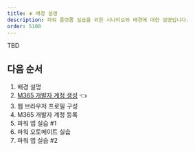 ```yaml
---
title: ➕ 배경 설명
description: 파워 플랫폼 실습을 위한 시나리오와 배경에 대한 설명입니다.
order: 5100
---
```


TBD


## 다음 순서 ##

1. 배경 설명
2. [M365 개발자 계정 생성][handson m365 create] 👈
3. 웹 브라우저 프로필 구성
4. M365 개발자 계정 등록
5. 파워 앱 실습 #1
6. 파워 오토메이트 실습
7. 파워 앱 실습 #2


[handson background]: ../background
[handson m365 create]: ../m365-account-setup
[handson browser profile]: ../web-browser-setup
[handson m365 rego]: ../m365-account-registration
[handson pas 1]: ../power-apps-1
[handson pau]: ../power-automate
[handson pas 2]: ../power-apps-2
